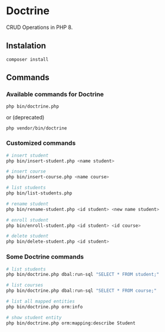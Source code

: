 # Doctrine

CRUD Operations in PHP 8.

## Instalation

```
composer install
```

## Commands

### Available commands for Doctrine

```
php bin/doctrine.php
```

or (deprecated)

```
php vendor/bin/doctrine
```

### Customized commands

```bash
# insert student
php bin/insert-student.php <name student>

# insert course
php bin/insert-course.php <name course>

# list students
php bin/list-students.php

# rename student
php bin/rename-student.php <id student> <new name student>

# enroll student
php bin/enroll-student.php <id student> <id course>

# delete student
php bin/delete-student.php <id student>
```

### Some Doctrine commands

```bash
# list students
php bin/doctrine.php dbal:run-sql "SELECT * FROM student;"

# list courses
php bin/doctrine.php dbal:run-sql "SELECT * FROM course;"

# list all mapped entities
php bin/doctrine.php orm:info

# show student entity
php bin/doctrine.php orm:mapping:describe Student
```
